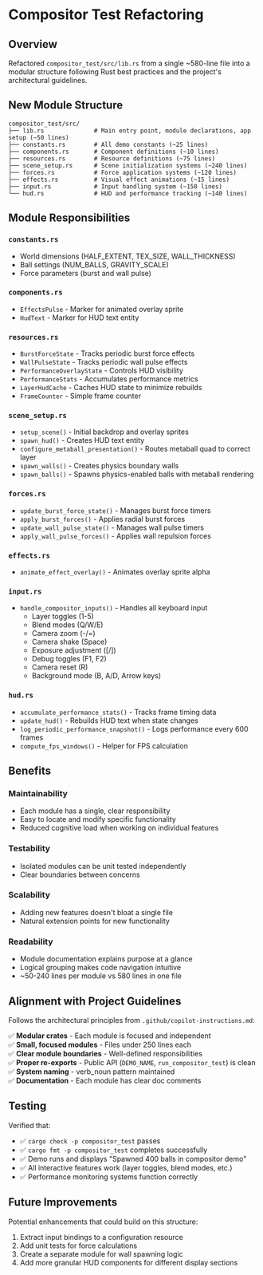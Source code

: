 # Compositor Test Refactoring

## Overview

Refactored `compositor_test/src/lib.rs` from a single ~580-line file into a modular structure following Rust best practices and the project's architectural guidelines.

## New Module Structure

```
compositor_test/src/
├── lib.rs              # Main entry point, module declarations, app setup (~50 lines)
├── constants.rs        # All demo constants (~25 lines)
├── components.rs       # Component definitions (~10 lines)
├── resources.rs        # Resource definitions (~75 lines)
├── scene_setup.rs      # Scene initialization systems (~240 lines)
├── forces.rs           # Force application systems (~120 lines)
├── effects.rs          # Visual effect animations (~15 lines)
├── input.rs            # Input handling system (~150 lines)
└── hud.rs              # HUD and performance tracking (~140 lines)
```

## Module Responsibilities

### `constants.rs`

- World dimensions (HALF_EXTENT, TEX_SIZE, WALL_THICKNESS)
- Ball settings (NUM_BALLS, GRAVITY_SCALE)
- Force parameters (burst and wall pulse)

### `components.rs`

- `EffectsPulse` - Marker for animated overlay sprite
- `HudText` - Marker for HUD text entity

### `resources.rs`

- `BurstForceState` - Tracks periodic burst force effects
- `WallPulseState` - Tracks periodic wall pulse effects
- `PerformanceOverlayState` - Controls HUD visibility
- `PerformanceStats` - Accumulates performance metrics
- `LayerHudCache` - Caches HUD state to minimize rebuilds
- `FrameCounter` - Simple frame counter

### `scene_setup.rs`

- `setup_scene()` - Initial backdrop and overlay sprites
- `spawn_hud()` - Creates HUD text entity
- `configure_metaball_presentation()` - Routes metaball quad to correct layer
- `spawn_walls()` - Creates physics boundary walls
- `spawn_balls()` - Spawns physics-enabled balls with metaball rendering

### `forces.rs`

- `update_burst_force_state()` - Manages burst force timers
- `apply_burst_forces()` - Applies radial burst forces
- `update_wall_pulse_state()` - Manages wall pulse timers
- `apply_wall_pulse_forces()` - Applies wall repulsion forces

### `effects.rs`

- `animate_effect_overlay()` - Animates overlay sprite alpha

### `input.rs`

- `handle_compositor_inputs()` - Handles all keyboard input
  - Layer toggles (1-5)
  - Blend modes (Q/W/E)
  - Camera zoom (-/=)
  - Camera shake (Space)
  - Exposure adjustment ([/])
  - Debug toggles (F1, F2)
  - Camera reset (R)
  - Background mode (B, A/D, Arrow keys)

### `hud.rs`

- `accumulate_performance_stats()` - Tracks frame timing data
- `update_hud()` - Rebuilds HUD text when state changes
- `log_periodic_performance_snapshot()` - Logs performance every 600 frames
- `compute_fps_windows()` - Helper for FPS calculation

## Benefits

### Maintainability

- Each module has a single, clear responsibility
- Easy to locate and modify specific functionality
- Reduced cognitive load when working on individual features

### Testability

- Isolated modules can be unit tested independently
- Clear boundaries between concerns

### Scalability

- Adding new features doesn't bloat a single file
- Natural extension points for new functionality

### Readability

- Module documentation explains purpose at a glance
- Logical grouping makes code navigation intuitive
- ~50-240 lines per module vs 580 lines in one file

## Alignment with Project Guidelines

Follows the architectural principles from `.github/copilot-instructions.md`:

✅ **Modular crates** - Each module is focused and independent  
✅ **Small, focused modules** - Files under 250 lines each  
✅ **Clear module boundaries** - Well-defined responsibilities  
✅ **Proper re-exports** - Public API (`DEMO_NAME`, `run_compositor_test`) is clean  
✅ **System naming** - verb_noun pattern maintained  
✅ **Documentation** - Each module has clear doc comments

## Testing

Verified that:

- ✅ `cargo check -p compositor_test` passes
- ✅ `cargo fmt -p compositor_test` completes successfully
- ✅ Demo runs and displays "Spawned 400 balls in compositor demo"
- ✅ All interactive features work (layer toggles, blend modes, etc.)
- ✅ Performance monitoring systems function correctly

## Future Improvements

Potential enhancements that could build on this structure:

1. Extract input bindings to a configuration resource
2. Add unit tests for force calculations
3. Create a separate module for wall spawning logic
4. Add more granular HUD components for different display sections
